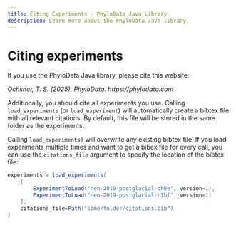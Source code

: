 ```yaml
---
title: Citing Experiments - PhyloData Java Library
description: Learn more about the PhyloData Java library.
---
```


# Citing experiments

If you use the PhyloData Java library, please cite this website:

_Ochsner, T. S. (2025). PhyloData. https://phylodata.com_

Additionally, you should cite all experiments you use. Calling `load_experiments` (or `load_experiment`) will automatically create a bibtex file with all relevant citations. By default, this file will be stored in the same folder as the experiments.

Calling `load_experiments)` will overwrite any existing bibtex file. If you load experiments multiple times and want to get a bibex file for every call, you can use the `citations_file` argument to specify the location of the bibtex file:

```java
experiments = load_experiments(
	[
		ExperimentToLoad("nen-2019-postglacial-qh0e", version=1),
		ExperimentToLoad("nen-2019-postglacial-n1bf", version=1)
	],
	citations_file=Path("some/folder/citations.bib")
)
```
